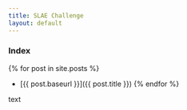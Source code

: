```yaml
---
title: SLAE Challenge
layout: default
---
```


### Index

{% for post in site.posts %}
- [{{ post.baseurl }}]({{ post.title }})
{% endfor %}

text
